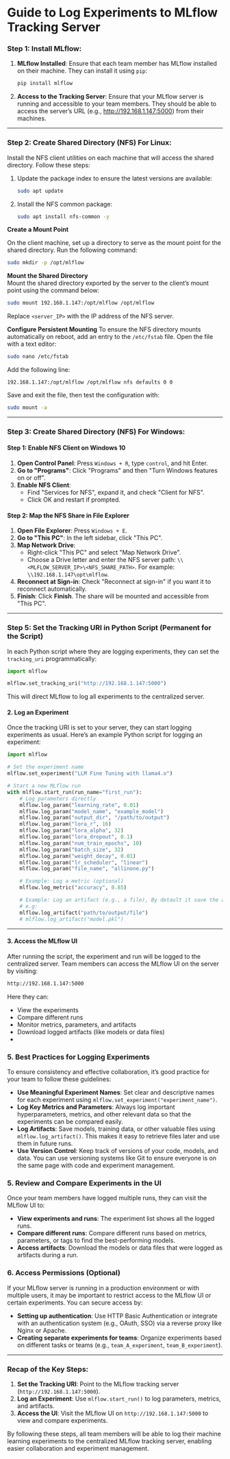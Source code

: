 # Guide to Log Experiments to MLflow Tracking Server

### Step 1: Install MLflow:

1. **MLflow Installed**: Ensure that each team member has MLflow installed on their machine. They can install it using `pip`:
   ```bash
   pip install mlflow
   ```

2. **Access to the Tracking Server**: Ensure that your MLflow server is running and accessible to your team members. They should be able to access the server’s URL (e.g., http://192.168.1.147:5000) from their machines.

---

### Step 2: Create Shared Directory (NFS) For Linux:

Install the NFS client utilities on each machine that will access the shared directory. Follow these steps:

1. Update the package index to ensure the latest versions are available:
   ```bash
   sudo apt update
   ```

2. Install the NFS common package:
   ```bash
   sudo apt install nfs-common -y
   ```

**Create a Mount Point**

On the client machine, set up a directory to serve as the mount point for the shared directory. Run the following command:  

```bash
sudo mkdir -p /opt/mlflow
```

**Mount the Shared Directory**  
Mount the shared directory exported by the server to the client’s mount point using the command below:  

```bash
sudo mount 192.168.1.147:/opt/mlflow /opt/mlflow
```  

Replace `<server_IP>` with the IP address of the NFS server.

**Configure Persistent Mounting**
To ensure the NFS directory mounts automatically on reboot, add an entry to the `/etc/fstab` file. Open the file with a text editor:

```bash
sudo nano /etc/fstab
```

Add the following line:

```plaintext
192.168.1.147:/opt/mlflow /opt/mlflow nfs defaults 0 0
```

Save and exit the file, then test the configuration with:

```bash
sudo mount -a
```

---

### Step 3: Create Shared Directory (NFS) For Windows:

#### **Step 1: Enable NFS Client on Windows 10**
1. **Open Control Panel**: Press `Windows + R`, type `control`, and hit Enter.
2. **Go to "Programs"**: Click "Programs" and then "Turn Windows features on or off".
3. **Enable NFS Client**: 
   - Find "Services for NFS", expand it, and check "Client for NFS".
   - Click OK and restart if prompted.

#### **Step 2: Map the NFS Share in File Explorer**
1. **Open File Explorer**: Press `Windows + E`.
2. **Go to "This PC"**: In the left sidebar, click "This PC".
3. **Map Network Drive**: 
   - Right-click "This PC" and select "Map Network Drive".
   - Choose a Drive letter and enter the NFS server path: `\\<MLFLOW_SERVER_IP>\<NFS_SHARE_PATH>`. For example: `\\192.168.1.147\opt\mlflow`.
4. **Reconnect at Sign-in**: Check "Reconnect at sign-in" if you want it to reconnect automatically.
5. **Finish**: Click **Finish**. The share will be mounted and accessible from "This PC".

---

### Step 5: Set the Tracking URI in Python Script (Permanent for the Script)
In each Python script where they are logging experiments, they can set the `tracking_uri` programmatically:

```python
import mlflow

mlflow.set_tracking_uri("http://192.168.1.147:5000")
```

This will direct MLflow to log all experiments to the centralized server.

#### 2. **Log an Experiment**

Once the tracking URI is set to your server, they can start logging experiments as usual. Here’s an example Python script for logging an experiment:

```python
import mlflow

# Set the experiment name
mlflow.set_experiment("LLM Fine Tuning with llama4.o")

# Start a new MLflow run
with mlflow.start_run(run_name="first_run"):
    # Log parameters directly
    mlflow.log_param("learning_rate", 0.01)
    mlflow.log_param("model_name", "example_model")
    mlflow.log_param("output_dir", "/path/to/output")
    mlflow.log_param("lora_r", 16)
    mlflow.log_param("lora_alpha", 32)
    mlflow.log_param("lora_dropout", 0.1)
    mlflow.log_param("num_train_epochs", 10)
    mlflow.log_param("batch_size", 32)
    mlflow.log_param("weight_decay", 0.01)
    mlflow.log_param("lr_scheduler", "linear")
    mlflow.log_param("file_name", "allinone.py")

    # Example: Log a metric (optional)
    mlflow.log_metric("accuracy", 0.85)

    # Example: Log an artifact (e.g., a file), By detault it save the artifacts on `./mlruns`
    # e.g:
    mlflow.log_artifact("path/to/output/file")
    # mlflow.log_artifact("model.pkl")
```

---

#### 3. **Access the MLflow UI**

After running the script, the experiment and run will be logged to the centralized server. Team members can access the MLflow UI on the server by visiting:

```bash
http://192.168.1.147:5000
```

Here they can:
- View the experiments
- Compare different runs
- Monitor metrics, parameters, and artifacts
- Download logged artifacts (like models or data files)
- 

### 5. **Best Practices for Logging Experiments**

To ensure consistency and effective collaboration, it’s good practice for your team to follow these guidelines:

- **Use Meaningful Experiment Names**: Set clear and descriptive names for each experiment using `mlflow.set_experiment("experiment_name")`.
- **Log Key Metrics and Parameters**: Always log important hyperparameters, metrics, and other relevant data so that the experiments can be compared easily.
- **Log Artifacts**: Save models, training data, or other valuable files using `mlflow.log_artifact()`. This makes it easy to retrieve files later and use them in future runs.
- **Use Version Control**: Keep track of versions of your code, models, and data. You can use versioning systems like Git to ensure everyone is on the same page with code and experiment management.

### 5. **Review and Compare Experiments in the UI**

Once your team members have logged multiple runs, they can visit the MLflow UI to:
- **View experiments and runs**: The experiment list shows all the logged runs.
- **Compare different runs**: Compare different runs based on metrics, parameters, or tags to find the best-performing models.
- **Access artifacts**: Download the models or data files that were logged as artifacts during a run.

### 6. **Access Permissions (Optional)**

If your MLflow server is running in a production environment or with multiple users, it may be important to restrict access to the MLflow UI or certain experiments. You can secure access by:
- **Setting up authentication**: Use HTTP Basic Authentication or integrate with an authentication system (e.g., OAuth, SSO) via a reverse proxy like Nginx or Apache.
- **Creating separate experiments for teams**: Organize experiments based on different tasks or teams (e.g., `team_A_experiment`, `team_B_experiment`).

---

### Recap of the Key Steps:

1. **Set the Tracking URI**: Point to the MLflow tracking server (`http://192.168.1.147:5000`).
2. **Log an Experiment**: Use `mlflow.start_run()` to log parameters, metrics, and artifacts.
3. **Access the UI**: Visit the MLflow UI on `http://192.168.1.147:5000` to view and compare experiments.

By following these steps, all team members will be able to log their machine learning experiments to the centralized MLflow tracking server, enabling easier collaboration and experiment management.
